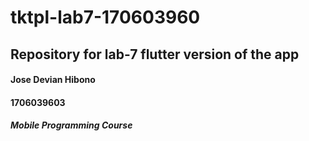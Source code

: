 # tktpl-lab7-170603960

## Repository for lab-7 flutter version of the app

#### Jose Devian Hibono
#### 1706039603
##### Mobile Programming Course

